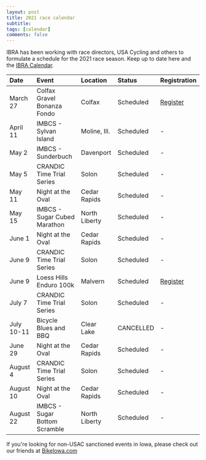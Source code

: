 ```yaml
---
layout: post
title: 2021 race calendar
subtitle: 
tags: [calendar]
comments: false
---
```


IBRA has been working with race directors, USA Cycling and others to formulate a schedule for the 2021 race season. Keep up to date here and the [IBRA Calendar](https://www.iowabicycleracing.org/schedule/).

|Date	|Event |Location |Status	|Registration	|
| :------ |:--- | :--- |:--- |:--- |
|March 27 | Colfax Gravel Bonanza Fondo |Colfax |Scheduled |[Register](https://www.bikereg.com/colfax-gravel-bonanza-fondo) |
|April 11 |IMBCS - Sylvan Island | Moline, Ill. |Scheduled | - |
|May 2 |IMBCS - Sunderbuch |Davenport |Scheduled | - |
|May 5 | CRANDIC Time Trial Series  |Solon |Scheduled | - |
|May 11 | Night at the Oval  | Cedar Rapids |Scheduled | - |
|May 15 |IMBCS - Sugar Cubed Marathon |North Liberty |Scheduled | - |
|June 1 | Night at the Oval  | Cedar Rapids |Scheduled | - |
|June 9 | CRANDIC Time Trial Series  |Solon |Scheduled | - |
|June 9 | Loess Hills Enduro 100k  |Malvern |Scheduled |[Register](https://www.bikereg.com/loess-hills-enduro-100k) |
|July 7 | CRANDIC Time Trial Series  |Solon |Scheduled | - |
|July 10-11 | Bicycle Blues and BBQ | Clear Lake |CANCELLED | - |
|June 29 | Night at the Oval  | Cedar Rapids |Scheduled | - |
|August 4 | CRANDIC Time Trial Series  |Solon |Scheduled | - |
|August 10 | Night at the Oval  | Cedar Rapids |Scheduled | - |
|August 22 |IMBCS - Sugar Bottom Scramble |North Liberty |Scheduled | - |

If you're looking for non-USAC sanctioned events in Iowa, please check out our friends at [BikeIowa.com](http://bikeiowa.com)
